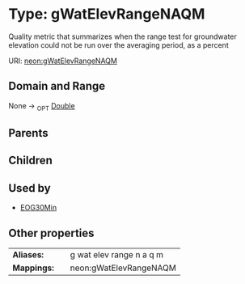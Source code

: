 
# Type: gWatElevRangeNAQM


Quality metric that summarizes when the range test for groundwater elevation could not be run over the averaging period, as a percent

URI: [neon:gWatElevRangeNAQM](https://data.neonscience.org/gWatElevRangeNAQM)


## Domain and Range

None ->  <sub>OPT</sub> [Double](types/Double.md)

## Parents


## Children


## Used by

 * [EOG30Min](EOG30Min.md)

## Other properties

|  |  |  |
| --- | --- | --- |
| **Aliases:** | | g wat elev range n a q m |
| **Mappings:** | | neon:gWatElevRangeNAQM |

